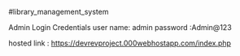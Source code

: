 #library_management_system

Admin Login Credentials
user name: admin
password :Admin@123


hosted link : https://devrevproject.000webhostapp.com/index.php
